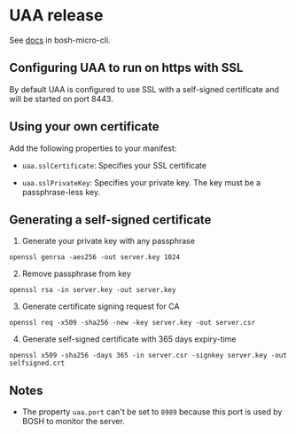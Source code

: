 # UAA release

See [docs](https://github.com/cloudfoundry/bosh-micro-cli/blob/master/docs/uaa.md) in bosh-micro-cli.

## Configuring UAA to run on https with SSL

By default UAA is configured to use SSL with a self-signed certificate and will be started on port 8443.

## Using your own certificate

Add the following properties to your manifest:

- `uaa.sslCertificate`: Specifies your SSL certificate

- `uaa.sslPrivateKey`: Specifies your private key.  The key must be a passphrase-less key.

## Generating a self-signed certificate

1. Generate your private key with any passphrase

`openssl genrsa -aes256 -out server.key 1024`

2. Remove passphrase from key

`openssl rsa -in server.key -out server.key`

3. Generate certificate signing request for CA

`openssl req -x509 -sha256 -new -key server.key -out server.csr`

4. Generate self-signed certificate with 365 days expiry-time

`openssl x509 -sha256 -days 365 -in server.csr -signkey server.key -out selfsigned.crt`

## Notes

- The property `uaa.port` can't be set to `8989` because this port is used by BOSH to monitor the server.
